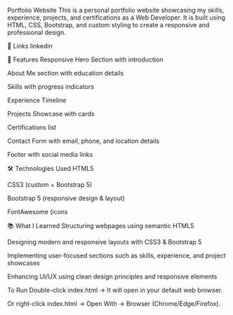 Portfolio Website
This is a personal portfolio website showcasing my skills, experience, projects, and certifications as a Web Developer. It is built using HTML, CSS, Bootstrap, and custom styling to create a responsive and professional design.

🔗 Links
linkedin

📌 Features
Responsive Hero Section with introduction

About Me section with education details

Skills with progress indicators

Experience Timeline

Projects Showcase with cards

Certifications list

Contact Form with email, phone, and location details

Footer with social media links

🛠️ Technologies Used
HTML5

CSS3 (custom + Bootstrap 5)

Bootstrap 5 (responsive design & layout)

FontAwesome (icons

📚 What I Learned
Structuring webpages using semantic HTML5

Designing modern and responsive layouts with CSS3 & Bootstrap 5

Implementing user-focused sections such as skills, experience, and project showcases

Enhancing UI/UX using clean design principles and responsive elements

To Run
Double-click index.html → It will open in your default web browser.

Or right-click index.html → Open With → Browser (Chrome/Edge/Firefox).
